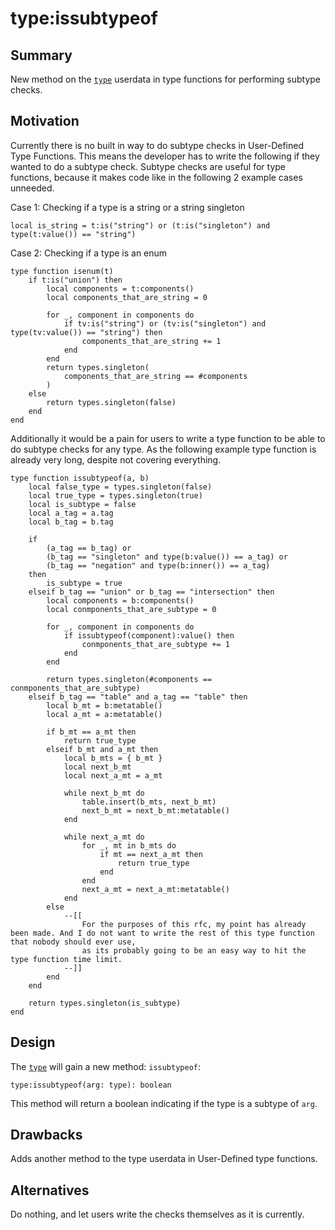 # type:issubtypeof

## Summary

New method on the [`type`](./user-defined-type-functions.md#type-instance) userdata in type functions for performing subtype checks.

## Motivation

Currently there is no built in way to do subtype checks in User-Defined Type Functions. This means the developer has to write the following if they wanted to do a subtype check. Subtype checks are useful for type functions, because it makes code like in the following 2 example cases unneeded.

Case 1: Checking if a type is a string or a string singleton
```luau
local is_string = t:is("string") or (t:is("singleton") and type(t:value()) == "string")
```

Case 2: Checking if a type is an enum
```luau
type function isenum(t)
    if t:is("union") then
        local components = t:components()
        local components_that_are_string = 0

        for _, component in components do
            if tv:is("string") or (tv:is("singleton") and type(tv:value()) == "string") then
                components_that_are_string += 1
            end
        end
        return types.singleton(
            components_that_are_string == #components
        )
    else
        return types.singleton(false)
    end
end
```

Additionally it would be a pain for users to write a type function to be able to do subtype checks for any type. As the following example type function is already very long, despite not covering everything.

```luau
type function issubtypeof(a, b)
    local false_type = types.singleton(false)
    local true_type = types.singleton(true)
    local is_subtype = false
    local a_tag = a.tag
    local b_tag = b.tag

    if 
        (a_tag == b_tag) or
        (b_tag == "singleton" and type(b:value()) == a_tag) or
        (b_tag == "negation" and type(b:inner()) == a_tag)
    then
        is_subtype = true
    elseif b_tag == "union" or b_tag == "intersection" then
        local components = b:components()
        local conmponents_that_are_subtype = 0

        for _, component in components do
            if issubtypeof(component):value() then
                conmponents_that_are_subtype += 1
            end
        end

        return types.singleton(#components == conmponents_that_are_subtype)
    elseif b_tag == "table" and a_tag == "table" then
        local b_mt = b:metatable()
        local a_mt = a:metatable()

        if b_mt == a_mt then
            return true_type
        elseif b_mt and a_mt then
            local b_mts = { b_mt }
            local next_b_mt
            local next_a_mt = a_mt

            while next_b_mt do
                table.insert(b_mts, next_b_mt)
                next_b_mt = next_b_mt:metatable()
            end

            while next_a_mt do
                for _, mt in b_mts do
                    if mt == next_a_mt then
                        return true_type
                    end
                end
                next_a_mt = next_a_mt:metatable()
            end
        else
            --[[
                For the purposes of this rfc, my point has already been made. And I do not want to write the rest of this type function that nobody should ever use,
                as its probably going to be an easy way to hit the type function time limit.
            --]]
        end
    end

    return types.singleton(is_subtype)
end
```

## Design

The [`type`](./user-defined-type-functions.md#type-instance) will gain a new method: `issubtypeof`:

```luau
type:issubtypeof(arg: type): boolean
```

This method will return a boolean indicating if the type is a subtype of `arg`. 

## Drawbacks

Adds another method to the type userdata in User-Defined type functions.

## Alternatives

Do nothing, and let users write the checks themselves as it is currently.
